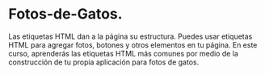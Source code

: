 # Fotos-de-Gatos.
Las etiquetas HTML dan a la página su estructura. Puedes usar etiquetas HTML para agregar fotos, botones y otros elementos en tu página.  En este curso, aprenderás las etiquetas HTML más comunes por medio de la construcción de tu propia aplicación para fotos de gatos.
